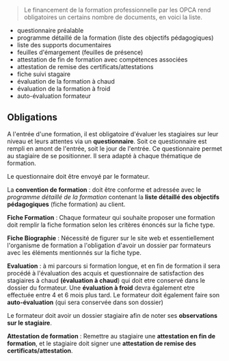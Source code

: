 <!--

---
title: Documents obligatoires pour les OPCA
description: Le financement de la formation professionnelle par les OPCA rend obligatoires un certains nombre de documents, en voici la liste.
image_url: 
licence: CC-BY-SA
---

-->

> Le financement de la formation professionnelle par les OPCA rend obligatoires un certains nombre de documents, en voici la liste.

- questionnaire préalable
- programme détaillé de la formation (liste des objectifs pédagogiques)
- liste des supports documentaires
- feuilles d'émargement (feuilles de présence)
- attestation de fin de formation avec compétences associées 
- attestation de remise des certificats/attestations
- fiche suivi stagaire
- évaluation de la formation à chaud
- évaluation de la formation à froid
- auto-évaluation formateur

## Obligations

A l'entrée d'une formation, il est obligatoire d'évaluer les stagiaires sur leur niveau et leurs attentes via un **questionnaire**. Soit ce questionnaire est rempli en amont de l'entrée, soit le jour de l'entrée. Ce questionnaire permet au stagiaire de se positionner. Il sera adapté à chaque thématique de formation.

Le questionnaire doit être envoyé par le formateur.

La **convention de formation** : doit être conforme et adressée avec le *programme détaillé de la formation* contenant la **liste détaillé des objectifs pédagogiques** (fiche formation) au client. 

**Fiche Formation** : Chaque formateur qui souhaite proposer une formation doit remplir la fiche formation selon les critères énoncés sur la fiche type. 

**Fiche Biographie** : Nécessité de figurer sur le site web et essentiellement l'organisme de formation a l'obligation d'avoir un dossier par formateurs avec les éléments mentionnés sur la fiche type.

**Evaluation** : à mi parcours si formation longue, et en fin de formation il sera procédé à l'évaluation des acquis et questionnaire de satisfaction des stagiaires à chaud  **(évaluation à chaud**) qui doit etre conservé dans le dossier du formateur. Une **évaluation à froid** devra également etre effectuée entre 4 et 6 mois plus tard. Le formateur doit également faire son **auto-évaluation** (qui sera conservée dans son dossier)

Le formateur doit avoir un dossier stagiaire afin de noter ses **observations sur le stagiaire**.

**Attestation de formation** : Remettre au stagiaire une **attestation en fin de formation**, et le stagiaire doit signer une **attestation de remise des certificats/attestation**.
